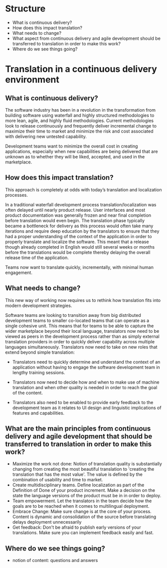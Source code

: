 # Structure
* What is continuous delivery?
* How does this impact translation? 
* What needs to change?
* What aspect from continuous delivery and agile development should be transferred to translation in order to make this work?
* Where do we see things going?


# Translation in a continuous delivery environment

## What is continuous delivery?

The software industry has been in a revolution in the transformation from building software using waterfall and highly structured methodologies to more lean, agile, and highly fluid methodologies. Current methodologies look to release continuously and frequently deliver incremental change to maximize their time to market and minimize the risk and cost associated with delivering new untested capability. 

Development teams want to minimize the overall cost in creating applications, especially when new capabilities are being delivered that are unknown as to whether they will be liked, accepted, and used in the marketplace. 

## How does this impact translation?

This approach is completely at odds with today’s translation and localization processes.

In a traditional waterfall development process translation/localization was often delayed until nearly product release. User interfaces and most product documentation was generally frozen and near final completion before translation would even begin. The translation phase typically became a bottleneck for delivery as this process would often take many iterations and require deep education by the translators to ensure that they had a proper understanding of the context of the application in order to properly translate and localize the software. This meant that a release though already completed in English would still several weeks or months before the translations would be complete thereby delaying the overall release time of the application. 
 
Teams now want to translate quickly, incrementally, with minimal human engagement. 


## What needs to change?

This new way of working now requires us to rethink how translation fits into modern development strategies. 

Software teams are looking to transition away from big distributed development teams to smaller co-located teams that can operate as a single cohesive unit. This means that for teams to be able to capture the wider marketplace beyond their local language, translators now need to be viewed as peers in the development process rather than as simply external translation providers in order to quickly deliver capability across multiple languages simultaneously. Translators now need to take on new roles that extend beyond simple translation:

* Translators need to quickly determine and understand the context of an application without having to engage the software development team in lengthy training sessions. 

* Translators now need to decide how and when to make use of machine translation and when other quality is needed in order to reach the goal of the content. 

* Translators also need to be enabled to provide early feedback to the development team as it relates to UI design and linguistic implications of features and capabilities.


## What are the main principles from continuous delivery and agile development that should be transferred to translation in order to make this work?


* Maximize the work not done: Notion of translation quality is substantially changing from creating the most beautiful translation to 'creating the translation that has the most value'. The value is defined by the combination of usability and time to market. 
* Create multidisciplinary teams. Define localization as part of the Definition of Done of your product increment. Make a decision on the state the language versions of the product must be in in order to deploy.
* Team empowerment. Let the translators in the team decide how the goals are to be reached when it comes to multilingual deployment.
* Embrace Change: Make sure change is at the core of your process. Content is dynamic and consolidation of the source before translating delays deployment unnecessarily
* Get feedback: Don't be afraid to publish early versions of your translations. Make sure you can implement feedback easily and fast.

## Where do we see things going?

* notion of content: questions and answers
 
